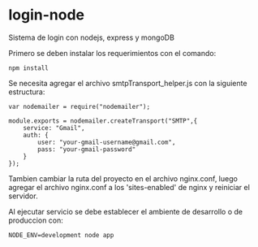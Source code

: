 login-node
==========

Sistema de login con nodejs, express y mongoDB

Primero se deben instalar los requerimientos con el comando:

```
npm install
```

Se necesita agregar el archivo smtpTransport_helper.js con la siguiente estructura:

```
var nodemailer = require("nodemailer");

module.exports = nodemailer.createTransport("SMTP",{
    service: "Gmail",
    auth: {
        user: "your-gmail-username@gmail.com",
        pass: "your-gmail-password"
    }
});
```

Tambien cambiar la ruta del proyecto en el archivo nginx.conf, luego agregar el archivo nginx.conf a los 'sites-enabled' de nginx y reiniciar el servidor.

Al ejecutar servicio se debe establecer el ambiente de desarrollo o de produccion con:

```
NODE_ENV=development node app
```

